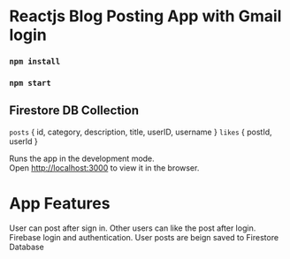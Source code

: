 # Reactjs Blog Posting App with Gmail login

### `npm install`

### `npm start`

## Firestore DB Collection

 `posts`        { id, category, description, title, userID, username }
 `likes`        { postId, userId }

Runs the app in the development mode.\
Open [http://localhost:3000](http://localhost:3000) to view it in the browser.

# App Features

User can post after sign in. Other users can like the post after login.
Firebase login and authentication. User posts are beign saved to Firestore Database
